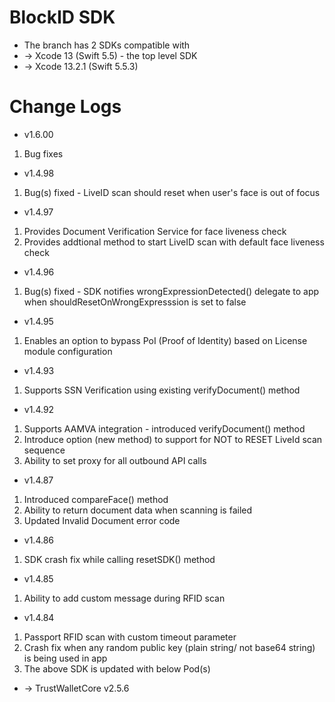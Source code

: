 # BlockID SDK
- The branch has 2 SDKs compatible with
- -> Xcode 13 (Swift 5.5) - the top level SDK
- -> Xcode 13.2.1 (Swift 5.5.3)  

# Change Logs
- v1.6.00
1. Bug fixes

- v1.4.98
1. Bug(s) fixed - LiveID scan should reset when user's face is out of focus

- v1.4.97
1. Provides Document Verification Service for face liveness check
2. Provides addtional method to start LiveID scan with default face liveness check

- v1.4.96
1. Bug(s) fixed - SDK notifies wrongExpressionDetected() delegate to app when shouldResetOnWrongExpresssion is set to false

- v1.4.95
1. Enables an option to bypass PoI (Proof of Identity) based on License module configuration

- v1.4.93
1. Supports SSN Verification using existing verifyDocument() method

- v1.4.92
1. Supports AAMVA integration - introduced verifyDocument() method
2. Introduce option (new method) to support for NOT to RESET LiveId scan sequence
3. Ability to set proxy for all outbound API calls

- v1.4.87
1. Introduced compareFace() method
2. Ability to return document data when scanning is failed
3. Updated Invalid Document error code

- v1.4.86
1. SDK crash fix while calling resetSDK() method

- v1.4.85
1. Ability to add custom message during RFID scan

- v1.4.84
1. Passport RFID scan with custom timeout parameter
2. Crash fix when any random public key (plain string/ not base64 string) is being used in app
3. The above SDK is updated with below Pod(s)
- -> TrustWalletCore v2.5.6
